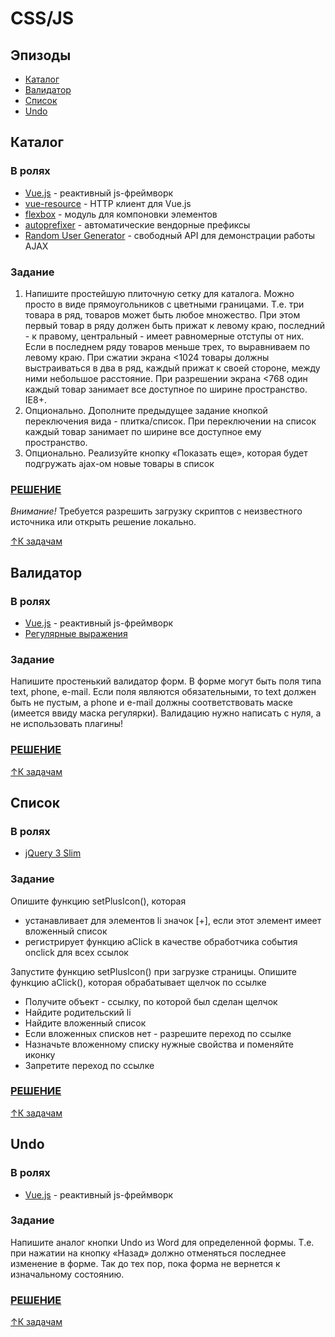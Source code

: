 # CSS/JS

## Эпизоды

- [Каталог](#Каталог)
- [Валидатор](#Валидатор)
- [Список](#Список)
- [Undo](#undo)

## Каталог

### В ролях

- [Vue.js](http://vuejs.org/) - реактивный js-фреймворк
- [vue-resource](https://github.com/vuejs/vue-resource) - HTTP клиент для Vue.js
- [flexbox](https://www.w3.org/TR/css-flexbox-1/) - модуль для компоновки элементов
- [autoprefixer](https://autoprefixer.github.io/) - автоматические вендорные префиксы
- [Random User Generator](https://randomuser.me/) - свободный API для демонстрации работы AJAX

### Задание

1. Напишите простейшую плиточную сетку для каталога. Можно просто в виде прямоугольников с цветными границами. Т.е. три товара в ряд, товаров может быть любое множество. При этом первый товар в ряду должен быть прижат к левому краю, последний - к правому, центральный - имеет равномерные отступы от них. Если в последнем ряду товаров меньше трех, то выравниваем по левому краю. При сжатии экрана <1024 товары должны выстраиваться в два в ряд, каждый прижат к своей стороне, между ними небольшое расстояние. При разрешении экрана <768 один каждый товар занимает все доступное по ширине пространство. IE8+.
2. Опционально. Дополните предыдущее задание кнопкой переключения вида - плитка/список. При переключении на список каждый товар занимает по ширине все доступное ему пространство.
3. Опционально. Реализуйте кнопку «Показать еще», которая будет подгружать ajax-ом новые товары в список

### [РЕШЕНИЕ](https://yeltsov.github.io/sozdavatel-tasks/js/1.html)
*Внимание!* Требуется разрешить загрузку скриптов с неизвестного источника или открыть решение локально.

[↑К задачам](#Эпизоды)

## Валидатор

### В ролях

- [Vue.js](http://vuejs.org/) - реактивный js-фреймворк
- [Регулярные выражения](https://ru.wikibooks.org/wiki/%D0%A0%D0%B5%D0%B3%D1%83%D0%BB%D1%8F%D1%80%D0%BD%D1%8B%D0%B5_%D0%B2%D1%8B%D1%80%D0%B0%D0%B6%D0%B5%D0%BD%D0%B8%D1%8F)

### Задание

Напишите простенький валидатор форм. В форме могут быть поля типа text, phone, e-mail. Если поля являются обязательными, то text должен быть не пустым, а phone и e-mail должны соответствовать маске (имеется ввиду маска регулярки). Валидацию нужно написать с нуля, а не использовать плагины!

### [РЕШЕНИЕ](https://yeltsov.github.io/sozdavatel-tasks/js/2.html)

[↑К задачам](#Эпизоды)

## Список

### В ролях

- [jQuery 3 Slim](https://jquery.com/)

### Задание

Опишите функцию setPlusIcon(), которая

- устанавливает для элементов li значок [+], если этот элемент имеет вложенный список
- регистрирует функцию aClick в качестве обработчика события onclick для всех ссылок

Запустите функцию setPlusIcon() при загрузке страницы. Опишите функцию aClick(), которая обрабатывает щелчок по ссылке
- Получите объект - ссылку, по которой был сделан щелчок
- Найдите родительский li
- Найдите вложенный список
- Если вложенных списков нет - разрешите переход по ссылке
- Назначьте вложенному списку нужные свойства и поменяйте иконку
- Запретите переход по ссылке

### [РЕШЕНИЕ](https://yeltsov.github.io/sozdavatel-tasks/js/3.html)

[↑К задачам](#Эпизоды)

## Undo

### В ролях

- [Vue.js](http://vuejs.org/) - реактивный js-фреймворк

### Задание

Напишите аналог кнопки Undo из Word для определенной формы. Т.е. при нажатии на кнопку «Назад» должно отменяться последнее изменение в форме. Так до тех пор, пока форма не вернется к изначальному состоянию.

### [РЕШЕНИЕ](https://yeltsov.github.io/sozdavatel-tasks/js/4.html)

[↑К задачам](#Эпизоды)
